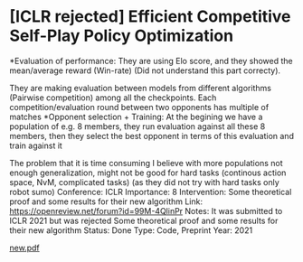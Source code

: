 # [ICLR rejected] Efficient Competitive Self-Play Policy Optimization

*Evaluation of performance: They are using Elo score, and they showed the mean/average reward (Win-rate) (Did not understand this part correcty). 

They are making evaluation between models from different algorithms (Pairwise competition) among all the checkpoints. Each competition/evaluation round between two opponents has multiple of matches
*Opponent selection + Training: At the begining we have a population of e.g. 8 members, they run evaluation against all these 8 members, then they select the best opponent in terms of this evaluation and train against it

The problem that it is time consuming I believe with more populations not enough generalization, might not be good for hard tasks (continous action space, NvM, complicated tasks) (as they did not try with hard tasks only robot sumo)
Conference: ICLR
Importance: 8
Intervention: Some theoretical proof and some results for their new algorithm
Link: https://openreview.net/forum?id=99M-4QlinPr
Notes: It was submitted to ICLR 2021 but was rejected
Some theoretical proof and some results for their new algorithm
Status: Done
Type: Code, Preprint
Year: 2021

[new.pdf](%5BICLR%20rejected%5D%20Efficient%20Competitive%20Self-Play%20Po%20f8dd23578b11418cb2f05e7154c7b3b7/new.pdf)